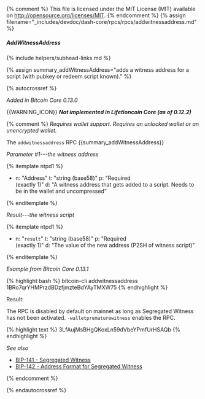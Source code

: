 {% comment %}
This file is licensed under the MIT License (MIT) available on
http://opensource.org/licenses/MIT.
{% endcomment %}
{% assign filename="_includes/devdoc/dash-core/rpcs/rpcs/addwitnessaddress.md" %}

##### AddWitnessAddress
{% include helpers/subhead-links.md %}

{% assign summary_addWitnessAddress="adds a witness address for a script (with pubkey or redeem script known)." %}

<!-- __ -->

{% autocrossref %}

*Added in Bitcoin Core 0.13.0*

{{WARNING_ICON}} **_Not implemented in Lifetioncoin Core (as of 0.12.2)_**

{% comment %}
*Requires wallet support. Requires an unlocked wallet or an unencrypted wallet.*

The `addwitnessaddress` RPC {{summary_addWitnessAddress}}

*Parameter #1---the witness address*

{% itemplate ntpd1 %}
- n: "Address"
  t: "string (base58)"
  p: "Required<br>(exactly 1)"
  d: "A witness address that gets added to a script.  Needs to be in the wallet and uncompressed"

{% enditemplate %}

*Result---the witness script*

{% itemplate ntpd1 %}
- n: "`result`"
  t: "string (base58)"
  p: "Required<br>(exactly 1)"
  d: "The value of the new address (P2SH of witness script)"

{% enditemplate %}

*Example from Bitcoin Core 0.13.1*

{% highlight bash %}
bitcoin-cli addwitnessaddress 1BRo7qrYHMPrzdBDzfjmzteBdYAyTMXW75
{% endhighlight %}

Result:

The RPC is disabled by default on mainnet as long as Segregated Witness has not been activated.
`-walletprematurewitness` enables the RPC.

{% highlight text %}
3LfAujMsBHgQKoxLn59dVbeYPmfUrHSAQb
{% endhighlight %}

*See also*

* [BIP-141 - Segregated Witness](https://github.com/bitcoin/bips/blob/master/bip-0141.mediawiki)
* [BIP-142 - Address Format for Segregated Witness](https://github.com/bitcoin/bips/blob/master/bip-0142.mediawiki)

{% endcomment %}

{% endautocrossref %}
